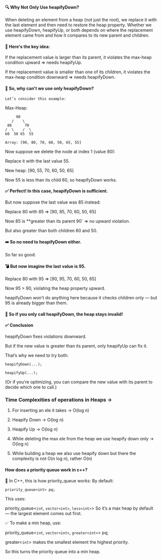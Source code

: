 #### 🔍 Why Not Only Use heapifyDown?

When deleting an element from a heap (not just the root), we replace it with the last element and then need to restore the heap property. Whether we use heapifyDown, heapifyUp, or both depends on where the replacement element came from and how it compares to its new parent and children.

#### 🧠 Here's the key idea:

If the replacement value is larger than its parent, it violates the max-heap condition upward ⇒ needs heapifyUp.

If the replacement value is smaller than one of its children, it violates the max-heap condition downward ⇒ needs heapifyDown.

#### 📌 So, why can't we use only heapifyDown?

```Let’s consider this example:```

Max-Heap:

         90
       /    \
     80      70
    /  \    /  \
    60  50 65  55

```Array: [90, 80, 70, 60, 50, 65, 55]```

Now suppose we delete the node at index 1 (value 80):

Replace it with the last value 55.

New heap: [90, 55, 70, 60, 50, 65]

Now 55 is less than its child 60, so heapifyDown works.

#### ✅ Perfect! In this case, heapifyDown is sufficient.

But now suppose the last value was 85 instead:

Replace 80 with 85 ⇒ [90, 85, 70, 60, 50, 65]

Now 85 is **greater than its parent 90` ⇒ no upward violation.

But also greater than both children 60 and 50.

#### ➡️ So no need to heapifyDown either.

So far so good.

#### 💣 But now imagine the last value is 95.
Replace 80 with 95 ⇒ [90, 95, 70, 60, 50, 65]

Now 95 > 90, violating the heap property upward.

heapifyDown won't do anything here because it checks children only — but 95 is already bigger than them.

#### 🚫 So if you only call heapifyDown, the heap stays invalid!

#### ✅ Conclusion
heapifyDown fixes violations downward.

But if the new value is greater than its parent, only heapifyUp can fix it.

That’s why we need to try both:

```
heapifyDown(...);

heapifyUp(...);
```

(Or if you're optimizing, you can compare the new value with its parent to decide which one to call.)

### Time Complexities of operations in Heaps ->

1. For inserting an ele it takes -> O(log n)

2. Heapify Down -> O(log n)

3. Heapify Up -> O(log n)

4. While deleting the max ele from the heap we use heapify down only -> O(log n)

5. While building a heap we also use heapify down but there the complexity is not O(n log n), rather O(n)



#### How does a priority queue work in c++?

🔧 In C++, this is how priority_queue works:
By default:

```priority_queue<int> pq;```

This uses:

priority_queue<```int```, ```vector<int>```, ```less<int>```>
So it’s a max heap by default — the largest element comes out first.

✅ To make a min heap, use:

priority_queue<```int```, ``vector<int>``, ``greater<int>``> pq;

greater<`int`> makes the smallest element the highest priority.

So this turns the priority queue into a min heap.